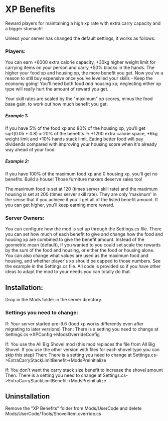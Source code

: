 # XP Benefits
Reward players for maintaining a high xp rate with extra carry capacity and a bigger stomach!

Unless your server has changed the default settings, it works as follows:

### Players:
You can earn +6000 extra calorie capacity, +30kg higher weight limit for carrying items on your person and carry +50% blocks in the hands.
The higher your food xp and housing xp, the more benefit you get. Now you've a reason to still buy expensive once you've levelled your skills - Keep the economy going!
You'll need both food *and* housing xp; neglecting either xp type will really hurt the amount of reward you get.

Your skill rates are scaled by the "maximum" xp scores, minus the food base gain, to work out how much benefit you get.

##### Example 1:
If you have 5% of the food xp and 80% of the housing xp, you'll get sqrt(0.05 * 0.8) = 20% of the benefits -> +1200 extra calorie space, +6kg weight limit and +10% hands stack limit.
Eating better food will pay dividends compared with improving your housing score when it's already way ahead of your food.

##### Example 2:
If you have 100% of the maximum food xp and 0 housing xp, you'll get no benefits. Build a house! Those furniture makers deserve sales too!

The maximum food is set at 120 (times server skill rate) and the maximum housing is set at 200 (times server skill rate). They are only 'maximum' in the sense that if you achieve it you'll get all of the listed benefit amount. If you can get higher, you'll keep earning more reward.

### Server Owners:
You can configure how the mod is set up through the Settings.cs file.
There you can set how much of each benefit to give and change how the food and housing xp are combined to give the benefit amount.
Instead of the geometric mean (default), if you wanted to you could set scale the rewards by the sum of the food and housing, or either the food or housing alone. 
You can also change what values are used as the maximum food and housing, and whether player's xp should be capped to those numbers.
See the example in the Settings.cs file.
All code is provided so if you have other ideas to adapt the mod to your needs you can totally do that.

## Installation:
Drop in the Mods folder in the server directory.

### Settings you need to change:
If:
	Your server started pre-9.6 (food xp works differently even after migrating to later versions)
Then:
	There is a setting you need to change at Settings.cs->XPConfig->ModsOverrideConfig

If:
	You use the All Big Shovel mod (this mod replaces the file from All Big Shovel. If you use the other version with files for each shovel type you can skip this step)
Then:
	There is a setting you need to change at Settings.cs->ExtraCarryStackLimitBenefit->ModsPreInitialize

If:
	You don't want the carry stack size benefit to increase the shovel amount
Then:
	There is a setting you need to change at Settings.cs->ExtraCarryStackLimitBenefit->ModsPreInitialize

## Uninstallation
Remove the "XP Benefits" folder from Mods/UserCode and delete Mods/UserCode/Tools/ShovelItem.override.cs